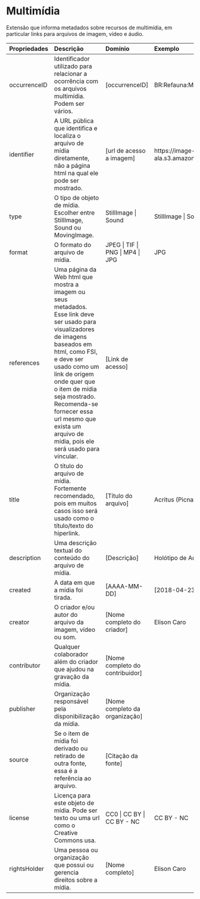 # Multimídia

Extensão que informa metadados sobre recursos de multimídia, em particular links para arquivos de imagem, vídeo e áudio.

<table>
 <thead>
  <tr>
   <th style="text-align:left;"> Propriedades </th>
   <th style="text-align:left;"> Descrição </th>
   <th style="text-align:left;"> Domínio </th>
   <th style="text-align:left;"> Exemplo </th>
   <th style="text-align:left;"> Link </th>
  </tr>
 </thead>
<tbody>
  <tr>
   <td style="text-align:left;"> occurrenceID </td>
   <td style="text-align:left;"> Identificador utilizado para relacionar a ocorrência com os arquivos multimídia. Podem ser vários. </td>
   <td style="text-align:left;"> [occurrenceID] </td>
   <td style="text-align:left;"> BR:Refauna:MNHN:Coleoptera:00067 </td>
   <td style="text-align:left;"> 
 </td>
  </tr>
  <tr>
   <td style="text-align:left;"> identifier </td>
   <td style="text-align:left;"> A URL pública que identifica e localiza o arquivo de mídia diretamente, não a página html na qual ele pode ser mostrado. </td>
   <td style="text-align:left;"> [url de acesso a imagem] </td>
   <td style="text-align:left;"> https://image-server-ala.s3.amazonaws.com/Refauna/type_Coleoptera_Histeridae/type_Histeridae_Acritus%20acinus/type_Histeridae_Acritus%20acinus_05.tif </td>
   <td style="text-align:left;"> http://purl.org/dc/terms/identifier </td>
  </tr>
  <tr>
   <td style="text-align:left;"> type </td>
   <td style="text-align:left;"> O tipo de objeto de mídia. Escolher entre StillImage, Sound ou MovingImage. </td>
   <td style="text-align:left;"> StillImage | Sound </td>
   <td style="text-align:left;"> StillImage | Sound </td>
   <td style="text-align:left;"> http://purl.org/dc/terms/type </td>
  </tr>
  <tr>
   <td style="text-align:left;"> format </td>
   <td style="text-align:left;"> O formato do arquivo de mídia. </td>
   <td style="text-align:left;"> JPEG | TIF | PNG | MP4 | JPG </td>
   <td style="text-align:left;"> JPG </td>
   <td style="text-align:left;"> http://purl.org/dc/terms/format </td>
  </tr>
  <tr>
   <td style="text-align:left;"> references </td>
   <td style="text-align:left;"> Uma página da Web html que mostra a imagem ou seus metadados. Esse link deve ser usado para visualizadores de imagens baseados em html, como FSI, e deve ser usado como um link de origem onde quer que o item de mídia seja mostrado. Recomenda-se fornecer essa url mesmo que exista um arquivo de mídia, pois ele será usado para vincular. </td>
   <td style="text-align:left;"> [Link de acesso] </td>
   <td style="text-align:left;"> 
 </td>
   <td style="text-align:left;"> http://purl.org/dc/terms/references </td>
  </tr>
  <tr>
   <td style="text-align:left;"> title </td>
   <td style="text-align:left;"> O título do arquivo de mídia. Fortemente recomendado, pois em muitos casos isso será usado como o título/texto do hiperlink. </td>
   <td style="text-align:left;"> [Título do arquivo] </td>
   <td style="text-align:left;"> Acritus (Picnacritus) acinus Marseul, 1863 </td>
   <td style="text-align:left;"> http://purl.org/dc/terms/title </td>
  </tr>
  <tr>
   <td style="text-align:left;"> description </td>
   <td style="text-align:left;"> Uma descrição textual do conteúdo do arquivo de mídia. </td>
   <td style="text-align:left;"> [Descrição] </td>
   <td style="text-align:left;"> Holótipo de Acritus acinus fotografado do Museu de História Natural de Chicago, EUA. </td>
   <td style="text-align:left;"> http://purl.org/dc/terms/description </td>
  </tr>
  <tr>
   <td style="text-align:left;"> created </td>
   <td style="text-align:left;"> A data em que a mídia foi tirada. </td>
   <td style="text-align:left;"> [AAAA-MM-DD] </td>
   <td style="text-align:left;"> [2018-04-23 </td>
   <td style="text-align:left;"> http://purl.org/dc/terms/created </td>
  </tr>
  <tr>
   <td style="text-align:left;"> creator </td>
   <td style="text-align:left;"> O criador e/ou autor do arquivo da imagem, vídeo ou som. </td>
   <td style="text-align:left;"> [Nome completo do criador] </td>
   <td style="text-align:left;"> Elison Caro </td>
   <td style="text-align:left;"> http://purl.org/dc/terms/creator </td>
  </tr>
  <tr>
   <td style="text-align:left;"> contributor </td>
   <td style="text-align:left;"> Qualquer colaborador além do criador que ajudou na gravação da mídia. </td>
   <td style="text-align:left;"> [Nome completo do contribuidor] </td>
   <td style="text-align:left;"> 
 </td>
   <td style="text-align:left;"> http://purl.org/dc/terms/contributor </td>
  </tr>
  <tr>
   <td style="text-align:left;"> publisher </td>
   <td style="text-align:left;"> Organização responsável pela disponibilização da mídia. </td>
   <td style="text-align:left;"> [Nome completo da organização] </td>
   <td style="text-align:left;"> 
 </td>
   <td style="text-align:left;"> http://purl.org/dc/terms/publisher </td>
  </tr>
  <tr>
   <td style="text-align:left;"> source </td>
   <td style="text-align:left;"> Se o item de mídia foi derivado ou retirado de outra fonte, essa é a referência ao arquivo. </td>
   <td style="text-align:left;"> [Citação da fonte] </td>
   <td style="text-align:left;"> 
 </td>
   <td style="text-align:left;"> http://purl.org/dc/terms/source </td>
  </tr>
  <tr>
   <td style="text-align:left;"> license </td>
   <td style="text-align:left;"> Licença para este objeto de mídia. Pode ser texto ou uma url como o Creative Commons usa. </td>
   <td style="text-align:left;"> CC0 | CC BY | CC BY - NC </td>
   <td style="text-align:left;"> CC BY - NC </td>
   <td style="text-align:left;"> http://purl.org/dc/terms/license </td>
  </tr>
  <tr>
   <td style="text-align:left;"> rightsHolder </td>
   <td style="text-align:left;"> Uma pessoa ou organização que possui ou gerencia direitos sobre a mídia. </td>
   <td style="text-align:left;"> [Nome completo] </td>
   <td style="text-align:left;"> Elison Caro </td>
   <td style="text-align:left;"> http://purl.org/dc/terms/rightsHolder </td>
  </tr>
</tbody>
</table>
